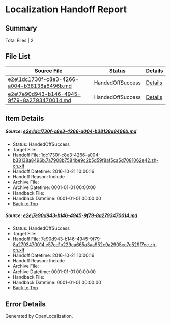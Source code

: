 # <a name='report-top'></a> Localization Handoff Report

## Summary
 Total Files | 2

## File List
 Source File | Status | Details 
 ----------- | ------ | ------- 
 [e2e\1dc1730f-c8e3-4266-a004-b38138a8496b.md](https://github.com/OpenLocalizationTestOrg/ol-test0/blob/ec3b46e727300d098dd0634ed6a7c3bfc061a218/e2e/1dc1730f-c8e3-4266-a004-b38138a8496b.md) | HandedOffSuccess | [Details](#588b5563e60f5f6b2c2430f4cfeab6511104741e1)
 [e2e\7e90d943-b146-4945-9f79-8a2793470014.md](https://github.com/OpenLocalizationTestOrg/ol-test0/blob/ec3b46e727300d098dd0634ed6a7c3bfc061a218/e2e/7e90d943-b146-4945-9f79-8a2793470014.md) | HandedOffSuccess | [Details](#05a596b582b47dc26f014f11d4e89698506a721b2)

## Item Details
##### <a name='588b5563e60f5f6b2c2430f4cfeab6511104741e1'></a> Source: [e2e\1dc1730f-c8e3-4266-a004-b38138a8496b.md](https://github.com/OpenLocalizationTestOrg/ol-test0/blob/ec3b46e727300d098dd0634ed6a7c3bfc061a218/e2e/1dc1730f-c8e3-4266-a004-b38138a8496b.md)
* Status: HandedOffSuccess
* Target File: 
* Handoff File: [1dc1730f-c8e3-4266-a004-b38138a8496b.7a7908b7584be9c2b5d59f8af5ca5d7081062e42.zh-cn.xlf](https://github.com/OpenLocalizationTestOrg/ol-test0-handoff/blob/859cb54d19b8cde23f1b46e9cf53e778923c2d7e/ol-handoff/OpenLocalizationTestOrg/ol-test0-zhcn/shujia/ht/1dc1730f-c8e3-4266-a004-b38138a8496b.7a7908b7584be9c2b5d59f8af5ca5d7081062e42.zh-cn.xlf)
* Handoff Datetime: 2016-10-21 10:00:16
* Handoff Reason: Include
* Archive File: 
* Archive Datetime: 0001-01-01 00:00:00
* Handback File: 
* Handback Datetime: 0001-01-01 00:00:00
* [Back to Top](#report-top)

##### <a name='05a596b582b47dc26f014f11d4e89698506a721b2'></a> Source: [e2e\7e90d943-b146-4945-9f79-8a2793470014.md](https://github.com/OpenLocalizationTestOrg/ol-test0/blob/ec3b46e727300d098dd0634ed6a7c3bfc061a218/e2e/7e90d943-b146-4945-9f79-8a2793470014.md)
* Status: HandedOffSuccess
* Target File: 
* Handoff File: [7e90d943-b146-4945-9f79-8a2793470014.e57cd1b229ca665a3aa952c9a2905cc7e529f7ec.zh-cn.xlf](https://github.com/OpenLocalizationTestOrg/ol-test0-handoff/blob/859cb54d19b8cde23f1b46e9cf53e778923c2d7e/ol-handoff/OpenLocalizationTestOrg/ol-test0-zhcn/shujia/ht/7e90d943-b146-4945-9f79-8a2793470014.e57cd1b229ca665a3aa952c9a2905cc7e529f7ec.zh-cn.xlf)
* Handoff Datetime: 2016-10-21 10:00:16
* Handoff Reason: Include
* Archive File: 
* Archive Datetime: 0001-01-01 00:00:00
* Handback File: 
* Handback Datetime: 0001-01-01 00:00:00
* [Back to Top](#report-top)


## Error Details

Generated by OpenLocalization.

